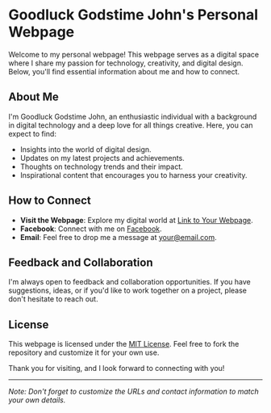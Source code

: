 # Goodluck Godstime John's Personal Webpage

Welcome to my personal webpage! This webpage serves as a digital space where I share my passion for technology, creativity, and digital design. Below, you'll find essential information about me and how to connect.

## About Me

I'm Goodluck Godstime John, an enthusiastic individual with a background in digital technology and a deep love for all things creative. Here, you can expect to find:

- Insights into the world of digital design.
- Updates on my latest projects and achievements.
- Thoughts on technology trends and their impact.
- Inspirational content that encourages you to harness your creativity.

## How to Connect

- **Visit the Webpage**: Explore my digital world at [Link to Your Webpage](https://your-username.github.io/your-username.github.io/).
- **Facebook**: Connect with me on [Facebook](https://www.facebook.com/profile.php?id=100079479021090).
- **Email**: Feel free to drop me a message at [your@email.com](mailto:your@email.com).

## Feedback and Collaboration

I'm always open to feedback and collaboration opportunities. If you have suggestions, ideas, or if you'd like to work together on a project, please don't hesitate to reach out.

## License

This webpage is licensed under the [MIT License](LICENSE). Feel free to fork the repository and customize it for your own use.

Thank you for visiting, and I look forward to connecting with you!

---

*Note: Don't forget to customize the URLs and contact information to match your own details.*

